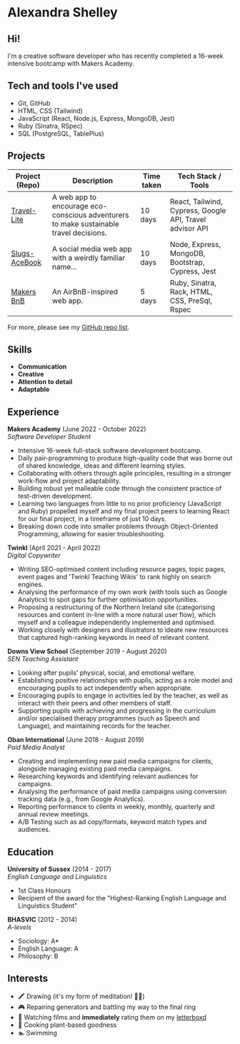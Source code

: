 # Alexandra Shelley  #

## <a name="about_me">Hi!</a>

I'm a creative software developer who has recently completed a 16-week intensive bootcamp with Makers Academy. 

## <a name="tech-stack">Tech and tools I've used</a> 
- Git, GitHub
- HTML, CSS (Tailwind)
- JavaScript (React, Node.js, Express, MongoDB, Jest)
- Ruby (Sinatra, RSpec)
- SQL (PostgreSQL, TablePlus)

## <a name="projects">Projects</a>

| Project (Repo)                | Description                  | Time taken                     | Tech Stack / Tools             |
| ----------------------------- | ---------------------------- | ------------------------------ | ------------------------------ |
| [Travel-Lite](https://github.com/Curtis-Turk/Travel-lite) | A web app to encourage eco-conscious adventurers to make sustainable travel decisions. | 10 days | React, Tailwind, Cypress, Google API, Travel advisor API |
| [Slugs-AceBook](https://github.com/naomischlosser/acebook-node-slugs)| A social media web app with a weirdly familiar name... | 10 days | Node, Express, MongoDB, Bootstrap, Cypress, Jest |
| [Makers BnB](https://github.com/Curtis-Turk/makersbnb-ruby-seed) | An AirBnB-inspired web app. | 5 days | Ruby, Sinatra, Rack, HTML, CSS, PreSql, Rspec |  

For more, please see my [GitHub repo list](https://github.com/alexandrashelley?tab=repositories).

## <a name="skills">Skills</a>
- **Communication**
- **Creative**
- **Attention to detail**
- **Adaptable**

## <a name="experience">Experience</a>

**Makers Academy** (June 2022 - October 2022)  
*Software Developer Student*
- Intensive 16-week full-stack software development bootcamp.
- Daily pair-programming to produce high-quality code that was borne out of shared knowledge, ideas and different learning styles.
- Collaborating with others through agile principles, resulting in a stronger work-flow and project adaptability.
- Building robust yet malleable code through the consistent practice of test-driven development.
- Learning two languages from little to no prior proficiency (JavaScript and Ruby) propelled myself and my final project peers to learning React for our final project, in a timeframe of just 10 days.
- Breaking down code into smaller problems through Object-Oriented Programming, allowing for easier troubleshooting.

**Twinkl** (April 2021 - April 2022)     
*Digital Copywriter*  
- Writing SEO-optimised content including resource pages, topic pages, event pages and 'Twinkl Teaching Wikis' to rank highly on search engines.
- Analysing the performance of my own work (with tools such as Google Analytics) to spot gaps for further optimisation opportunities.
- Proposing a restructuring of the Northern Ireland site (categorising resources and content in-line with a more natural user flow), which myself and a colleague independently implemented and optimised.
- Working closely with designers and illustrators to ideate new resources that captured high-ranking keywords in need of relevant content.

**Downs View School** (September 2019 - August 2020)     
*SEN Teaching Assistant*
- Looking after pupils’ physical, social, and emotional welfare.
- Establishing positive relationships with pupils, acting as a role model and encouraging pupils to act independently when appropriate.
- Encouraging pupils to engage in activities led by the teacher, as well as interact with their peers and other members of staff.
- Supporting pupils with achieving and progressing in the curriculum and/or specialised therapy programmes (such as Speech and Language), and maintaining records for the teacher.

**Oban International** (June 2018 - August 2019)  
*Paid Media Analyst*
- Creating and implementing new paid media campaigns for clients, alongside managing existing paid media campaigns.
- Researching keywords and identifying relevant audiences for campaigns.
- Analysing the performance of paid media campaigns using conversion tracking data (e.g., from Google Analytics).
- Reporting performance to clients in weekly, monthly, quarterly and annual review meetings.
- A/B Testing such as ad copy/formats, keyword match types and audiences.

## <a name="education">Education</a>

**University of Sussex** (2014 - 2017)  
*English Language and Linguistics*
- 1st Class Honours
- Recipient of the award for the "Highest-Ranking English Language and Linguistics Student"

**BHASVIC** (2012 - 2014)  
*A-levels*
- Sociology: A*
- English Language: A
- Philosophy: B
## <a name="interests">Interests</a>

- 🖍️ Drawing (it's my form of meditation! 🧘‍♀️)
- 🎮 Repairing generators and battling my way to the final ring
- 🎥 Watching films and **immediately** rating them on my [letterboxd](https://letterboxd.com/beyonce/)
- 🌱 Cooking plant-based goodness 
- 🏊 Swimming